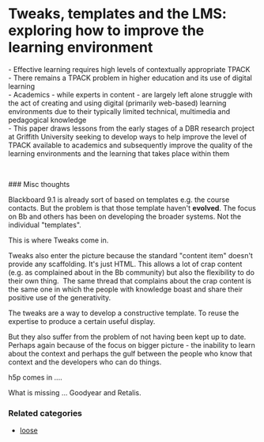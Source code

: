 # Tweaks, templates and the LMS: exploring how to improve the learning environment

<p>- Effective learning requires high levels of contextually appropriate TPACK<br />- There remains a TPACK problem in higher education and its use of digital learning<br />- Academics - while experts in content - are largely left alone struggle with the act of creating and using digital (primarily web-based) learning environments due to their typically limited technical, multimedia and pedagogical knowledge<br />- This paper draws lessons from the early stages of a DBR research project at Griffith University seeking to develop ways to help improve the level of TPACK available to academics and subsequently improve the quality of the learning environments and the learning that takes place within them</p>
<p> </p>
<p>### Misc thoughts</p>
<p>Blackboard 9.1 is already sort of based on templates e.g. the course contacts. But the problem is that those template haven't <strong>evolved</strong>. The focus on Bb and others has been on developing the broader systems. Not the individual "templates".</p>
<p>This is where Tweaks come in.</p>
<p>Tweaks also enter the picture because the standard "content item" doesn't provide any scaffolding. It's just HTML. This allows a lot of crap content (e.g. as complained about in the Bb community) but also the flexibility to do their own thing.  The same thread that complains about the crap content is the same one in which the people with knowledge boast and share their positive use of the generativity.</p>
<p>The tweaks are a way to develop a constructive template. To reuse the expertise to produce a certain useful display.</p>
<p>But they also suffer from the problem of not having been kept up to date. Perhaps again because of the focus on bigger picture - the inability to learn about the context and perhaps the gulf between the people who know that context and the developers who can do things.</p>
<p>h5p comes in ....</p>
<p>What is missing ... Goodyear and Retalis.</p>

<!-- wp:paragraph -->
<p></p>
<!-- /wp:paragraph -->

### Related categories

- [loose](../loose)
